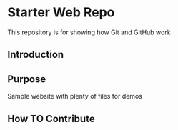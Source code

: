 # Starter Web Repo

This repository is for showing how Git and GitHub work

## Introduction

## Purpose

Sample website with plenty of files for demos

## How TO Contribute